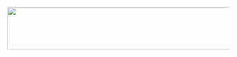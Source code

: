 <p align="left"><a href="https://heroku.com/deploy?template=https://github.com/Bookswallah/bw2"> <img src="https://img.shields.io/badge/Deploy%20To%20Heroku-yellow?style=for-the-badge&logo=heroku" width="520" height="98.45"/></a></p>

 
